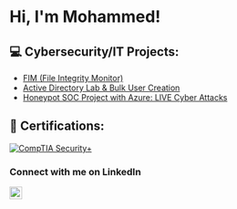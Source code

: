 <h1>Hi, I'm Mohammed! <br/>

<h2>💻 Cybersecurity/IT Projects:</h2>


 - [FIM (File Integrity Monitor)](https://github.com/mohammedshahwan/PowerShell-FIM-Tool)
 - [Active Directory Lab & Bulk User Creation](https://github.com/mohammedshahwan/Active-Directory)
 - [Honeypot SOC Project with Azure: LIVE Cyber Attacks](https://github.com/mohammedshahwan/Azure-Honeypot-SOC)

<h2>📜 Certifications:</h2>

<!--  - [CompTIA Security+](https://www.credly.com/badges/82a0e225-1cff-42b1-a81a-8a4515e64384/public_url) -->
<a href="https://www.credly.com/badges/82a0e225-1cff-42b1-a81a-8a4515e64384/public_url">![CompTIA Security+](https://images.credly.com/size/75x75/images/74790a75-8451-400a-8536-92d792c5184a/CompTIA_Security_2Bce.png)</a>

<h3>Connect with me on LinkedIn</h3>

[<img align="left" alt="MohammedShahwan | LinkedIn" width="22px" src="https://cdn.jsdelivr.net/npm/simple-icons@v3/icons/linkedin.svg" />][linkedin]

[linkedin]: https://www.linkedin.com/in/mohammed-shahwan/

<!--
**mohammedshahwan/mohammedshahwan** is a ✨ _special_ ✨ repository because its `README.md` (this file) appears on your GitHub profile.

Here are some ideas to get you started:

- 🔭 I’m currently working on ...
- 🌱 I’m currently learning ...
- 👯 I’m looking to collaborate on ...
- 🤔 I’m looking for help with ...
- 💬 Ask me about ...
- 📫 How to reach me: ...
- 😄 Pronouns: ...
- ⚡ Fun fact: ...
-->
